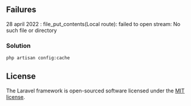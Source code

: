 ## Failures

28 april 2022 : file_put_contents(Local route):
failed to open stream: No such file or directory

### Solution

```bash
php artisan config:cache
```

## License

The Laravel framework is open-sourced software licensed under the [MIT license](https://opensource.org/licenses/MIT).
